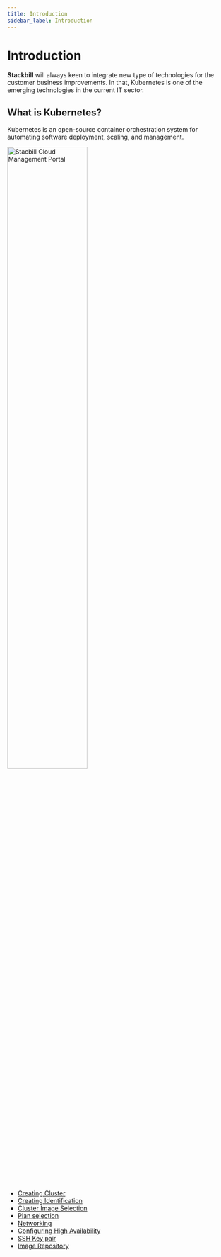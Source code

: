 ```yaml
---
title: Introduction
sidebar_label: Introduction
---
```


# Introduction

**Stackbill** will always keen to integrate new type of technologies for the customer business improvements. In that, Kubernetes is one of the emerging technologies in the current IT sector.

## **What is Kubernetes?**

Kubernetes is an open-source container orchestration system for automating software deployment, scaling, and management.

<img alt="Stacbill Cloud Management Portal" src="/user-guide/kubernetes/creating-cluster/kubernetes-stackbill-cmp.png" width="60%" />

- [Creating Cluster](/docs/plugins/kubernetes/Creatingcluster#creating-cluster-in-stackbill-cmp)
- [Creating Identification](/docs/plugins/kubernetes/Creatingcluster#cluster-identification-in-stackbill-cmp)
- [Cluster Image Selection](/docs/plugins/kubernetes/Creatingcluster#cluster-image-selection-in-stackbill-cmp)
- [Plan selection](/docs/plugins/kubernetes/Creatingcluster#plan-selection)
- [Networking](/docs/plugins/kubernetes/Creatingcluster#networking-in-stackbill-cmp)
- [Configuring High Availability](/docs/plugins/kubernetes/Creatingcluster#configuring-high-availability)
- [SSH Key pair](/docs/plugins/kubernetes/Creatingcluster#ssh-key-pair-in-stackbill-cmp)
- [Image Repository](/docs/plugins/kubernetes/Creatingcluster#image-repository)

